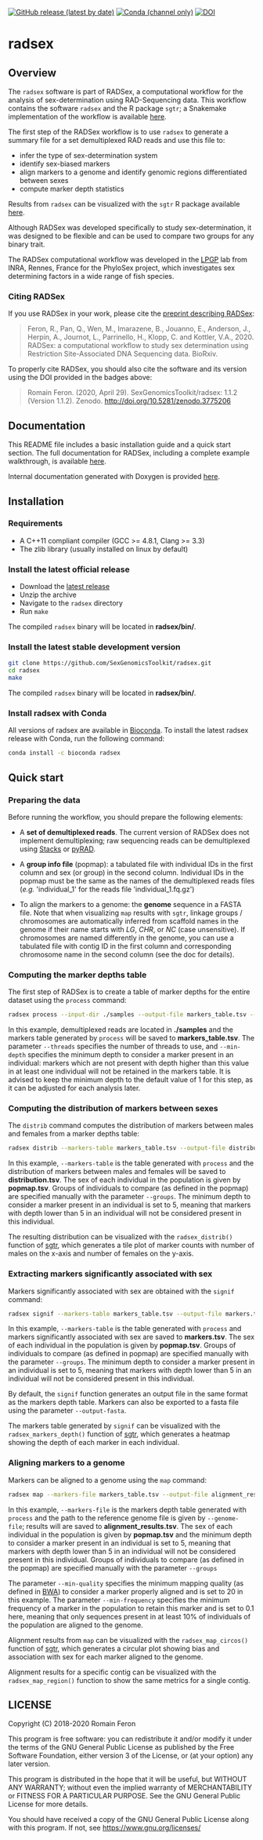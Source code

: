 [![GitHub release (latest by date)](https://img.shields.io/github/v/release/SexGenomicsToolkit/RADSex?color=lightorange)](https://github.com/SexGenomicsToolkit/RADSex/releases)
[![Conda (channel only)](https://img.shields.io/conda/vn/bioconda/radsex?color=lightorange)](https://bioconda.github.io/recipes/radsex/README.html)
[![DOI](https://zenodo.org/badge/86720601.svg)](https://zenodo.org/badge/latestdoi/86720601)

# radsex

## Overview

The `radsex` software is part of RADSex, a computational workflow for the analysis of sex-determination using RAD-Sequencing data. This workflow contains the software `radsex` and the R package `sgtr`; a Snakemake implementation of the workflow is available [here](https://github.com/SexGenomicsToolkit/RADSex-workflow).

The first step of the RADSex workflow is to use `radsex` to generate a summary file for a set demultiplexed RAD reads and use this file to:

- infer the type of sex-determination system
- identify sex-biased markers
- align markers to a genome and identify genomic regions differentiated between sexes
- compute marker depth statistics

Results from `radsex` can be visualized with the `sgtr` R package available [here](https://github.com/SexGenomicsToolkit/sgtr).

Although RADSex was developed specifically to study sex-determination, it was designed to be flexible and can be used to compare two groups for any binary trait.

The RADSex computational workflow was developed in the [LPGP](https://www6.rennes.inra.fr/lpgp/) lab from INRA, Rennes, France for the PhyloSex project, which investigates sex determining factors in a wide range of fish species.

### Citing RADSex

If you use RADSex in your work, please cite the [preprint describing RADSex](https://www.biorxiv.org/content/10.1101/2020.04.22.054866v1.abstract):


> Feron, R., Pan, Q., Wen, M., Imarazene, B., Jouanno, E., Anderson, J., Herpin, A., Journot, L., Parrinello, H., Klopp, C. and Kottler, V.A., 2020. RADSex: a computational workflow to study sex determination using Restriction Site-Associated DNA Sequencing data. BioRxiv.


To properly cite RADSex, you should also cite the software and its version using the DOI provided in the badges above:

> Romain Feron. (2020, April 29). SexGenomicsToolkit/radsex: 1.1.2 (Version 1.1.2). Zenodo. http://doi.org/10.5281/zenodo.3775206

## Documentation

This README file includes a basic installation guide and a quick start section. The full documentation for RADSex, including a complete example walkthrough, is available [here](https://sexgenomicstoolkit.github.io/html/radsex/introduction.html).

Internal documentation generated with Doxygen is provided [here](https://sexgenomicstoolkit.github.io/radsex).

## Installation

### Requirements

- A C++11 compliant compiler (GCC >= 4.8.1, Clang >= 3.3)
- The zlib library (usually installed on linux by default)

### Install the latest official release

- Download the [latest release](https://github.com/SexGenomicsToolkit/radsex/releases)
- Unzip the archive
- Navigate to the `radsex` directory
- Run `make`

The compiled `radsex` binary will be located in **radsex/bin/**.

### Install the latest stable development version

```bash
git clone https://github.com/SexGenomicsToolkit/radsex.git
cd radsex
make
```

The compiled `radsex` binary will be located in **radsex/bin/**.

### Install radsex with Conda

All versions of radsex are available in [Bioconda](https://bioconda.github.io/recipes/radsex/README.html?#recipe-Recipe%20&#x27;radsex&#x27;). To install the latest radsex release with Conda, run the following command:

```bash
conda install -c bioconda radsex
```

## Quick start

### Preparing the data

Before running the workflow, you should prepare the following elements:

- A **set of demultiplexed reads**. The current version of RADSex does not implement demultiplexing;
  raw sequencing reads can be demultiplexed using [Stacks](http://catchenlab.life.illinois.edu/stacks/comp/process_radtags.php)
  or [pyRAD](http://nbviewer.jupyter.org/gist/dereneaton/af9548ea0e94bff99aa0/pyRAD_v.3.0.ipynb#The-seven-steps-described).

- A **group info file** (popmap): a tabulated file with individual IDs in the first column and sex (or group) in the second column. Individual IDs in the popmap must be the same as the names of the demultiplexed reads files (*e.g.* 'individual_1' for the reads file 'individual_1.fq.gz')

- To align the markers to a genome: the **genome** sequence in a FASTA file.
  Note that when visualizing `map` results with `sgtr`, linkage groups / chromosomes are automatically inferred from scaffold names in the genome if their name starts with *LG*, *CHR*, or *NC* (case unsensitive). If chromosomes are named differently in the genome, you can use a tabulated file with contig ID in the first column and corresponding chromosome name in the second column (see the doc for details).

### Computing the marker depths table

The first step of RADSex is to create a table of marker depths for the entire dataset using the `process` command:

```bash
radsex process --input-dir ./samples --output-file markers_table.tsv --threads 16 --min-depth 1
```

In this example, demultiplexed reads are located in **./samples** and the markers table generated by `process` will be saved to **markers_table.tsv**. The parameter `--threads` specifies the number of threads to use, and `--min-depth` specifies the minimum depth to consider a marker present in an individual: markers which are not present with depth higher than this value in at least one individual will not be retained in the markers table.
It is advised to keep the minimum depth to the default value of 1 for this step, as it can be adjusted for each analysis later.


### Computing the distribution of markers between sexes

The `distrib` command computes the distribution of markers between males and females from a marker depths table:

```bash
radsex distrib --markers-table markers_table.tsv --output-file distribution.tsv --popmap popmap.tsv --min-depth 5 --groups M,F
```

In this example, `--markers-table` is the table generated with `process` and the distribution of markers between males and females will be saved to **distribution.tsv**. The sex of each individual in the population is given by **popmap.tsv**. Groups of individuals to compare (as defined in the popmap) are specified manually with the parameter `--groups`. The minimum depth to consider a marker present in an individual is set to 5, meaning that markers with depth lower than 5 in an individual will not be considered present in this individual.

The resulting distribution can be visualized with the `radsex_distrib()` function of [sgtr](https://github.com/SexGenomicsToolkit/sgtr), which generates a tile plot of marker counts with number of males on the x-axis and number of females on the y-axis.

### Extracting markers significantly associated with sex

Markers significantly associated with sex are obtained with the `signif` command:

```bash
radsex signif --markers-table markers_table.tsv --output-file markers.tsv --popmap popmap.tsv --min-depth 5 --groups M,F [ --output-fasta ]
```

In this example, `--markers-table` is the table generated with `process` and markers significantly associated with sex are saved to **markers.tsv**. The sex of each individual in the population is given by **popmap.tsv**. Groups of individuals to compare (as defined in popmap) are specified manually with the parameter `--groups`. The minimum depth to consider a marker present in an individual is set to 5, meaning that markers with depth lower than 5 in an individual will not be considered present in this individual.

By default, the `signif` function generates an output file in the same format as the markers depth table. Markers can also be exported to a fasta file using the parameter `--output-fasta`.

The markers table generated by `signif` can be visualized with the `radsex_markers_depth()` function of [sgtr](https://github.com/SexGenomicsToolkit/sgtr), which generates a heatmap showing the depth of each marker in each individual.


### Aligning markers to a genome

Markers can be aligned to a genome using the `map` command:

```bash
radsex map --markers-file markers_table.tsv --output-file alignment_results.tsv --popmap popmap.tsv --genome-file genome.fasta --min-quality 20 --min-frequency 0.1 --min-depth 5 --groups M,F
```

In this example, `--markers-file` is the markers depth table generated with `process` and the path to the reference genome file is given by `--genome-file`; results will are saved to **alignment_results.tsv**. The sex of each individual in the population is given by **popmap.tsv** and the minimum depth to consider a marker present in an individual is set to 5, meaning that markers with depth lower than 5 in an individual will not be considered present in this individual. Groups of individuals to compare (as defined in the popmap) are specified manually with the parameter `--groups`

The parameter `--min-quality` specifies the minimum mapping quality (as defined in [BWA](http://bio-bwa.sourceforge.net/bwa.shtml)) to consider a marker properly aligned and is set to 20 in this example. The parameter `--min-frequency` specifies the minimum frequency of a marker in the population to retain this marker and is set to 0.1 here, meaning that only sequences present in at least 10% of individuals of the population are aligned to the genome.

Alignment results from `map` can be visualized with the `radsex_map_circos()` function of [sgtr](https://github.com/SexGenomicsToolkit/sgtr), which generates a circular plot showing bias and association with sex for each marker aligned to the genome.

Alignment results for a specific contig can be visualized with the `radsex_map_region()` function to show the same metrics for a single contig.


## LICENSE

Copyright (C) 2018-2020 Romain Feron

This program is free software: you can redistribute it and/or modify it under the terms of the GNU General Public License as published by the Free Software Foundation,
either version 3 of the License, or (at your option) any later version.

This program is distributed in the hope that it will be useful, but WITHOUT ANY WARRANTY; without even the implied warranty of MERCHANTABILITY or FITNESS FOR A PARTICULAR PURPOSE.
See the GNU General Public License for more details.

You should have received a copy of the GNU General Public License along with this program. If not, see https://www.gnu.org/licenses/
